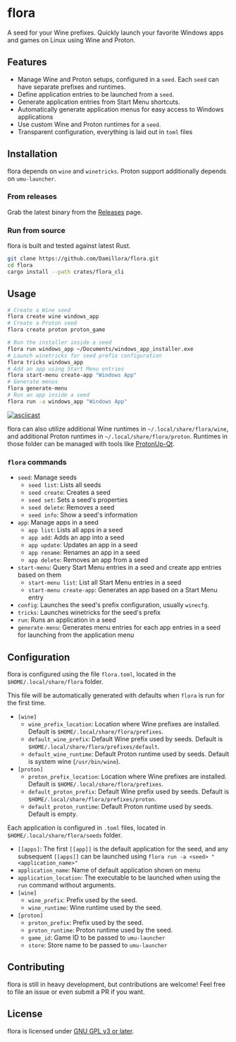 # flora

A seed for your Wine prefixes. Quickly launch your favorite Windows apps and games on Linux using Wine and Proton.

## Features

* Manage Wine and Proton setups, configured in a `seed`. Each `seed` can have separate prefixes and runtimes.
* Define application entries to be launched from a `seed`.
* Generate application entries from Start Menu shortcuts.
* Automatically generate application menus for easy access to Windows applications
* Use custom Wine and Proton runtimes for a `seed`.
* Transparent configuration, everything is laid out in `toml` files

## Installation

flora depends on `wine` and `winetricks`. Proton support additionally depends on `umu-launcher`.
### From releases

Grab the latest binary from the [Releases](https://github.com/Damillora/flora/releases) page.

### Run from source

flora is built and tested against latest Rust.

```sh
git clone https://github.com/Damillora/flora.git
cd flora
cargo install --path crates/flora_cli
```

## Usage
```zsh
# Create a Wine seed
flora create wine windows_app
# Create a Proton seed
flora create proton proton_game

# Run the installer inside a seed
flora run windows_app ~/Documents/windows_app_installer.exe
# Launch winetricks for seed prefix configuration
flora tricks windows_app
# Add an app using Start Menu entries
flora start-menu create-app "Windows App"
# Generate menus 
flora generate-menu
# Run an app inside a seed
flora run -a windows_app "Windows App"
```
[![asciicast](https://asciinema.org/a/kX1eNGz3W2rYHppeyESZigOig.svg)](https://asciinema.org/a/kX1eNGz3W2rYHppeyESZigOig)

flora can also utilize additional Wine runtimes in `~/.local/share/flora/wine`, and additional Proton runtimes in `~/.local/share/flora/proton`.
Runtimes in those folder can be managed with tools like [ProtonUp-Qt](https://github.com/DavidoTek/ProtonUp-Qt).

### `flora` commands
* `seed`: Manage seeds
    * `seed list`: Lists all seeds
    * `seed create`: Creates a seed
    * `seed set`: Sets a seed's properties
    * `seed delete`: Removes a seed
    * `seed info`: Show a seed's information
* `app`: Manage apps in a seed
    * `app list`: Lists all apps in a seed
    * `app add`: Adds an app into a seed
    * `app update`: Updates an app in a seed
    * `app rename`: Renames an app in a seed
    * `app delete`: Removes an app from a seed
* `start-menu`: Query Start Menu entries in a seed and create app entries based on them
    * `start-menu list`: List all Start Menu entries in a seed
    * `start-menu create-app`: Generates an app based on a Start Menu entry
* `config`: Launches the seed's prefix configuration, usually `winecfg`.
* `tricks`: Launches winetricks for the seed's prefix 
* `run`: Runs an application in a seed
* `generate-menu`: Generates menu entries for each app entries in a seed for launching from the application menu


## Configuration

flora is configured using the file `flora.toml`, located in the `$HOME/.local/share/flora` folder. 

This file will be automatically generated with defaults when `flora` is run for the first time.

* `[wine]`
  * `wine_prefix_location`: Location where Wine prefixes are installed. Default is `$HOME/.local/share/flora/prefixes`.
  * `default_wine_prefix`: Default Wine prefix used by seeds. Default is `$HOME/.local/share/flora/prefixes/default`.
  * `default_wine_runtime`: Default Proton runtime used by seeds. Default is system wine (`/usr/bin/wine`).
* `[proton]`
  * `proton_prefix_location`: Location where Wine prefixes are installed. Default is `$HOME/.local/share/flora/prefixes`.
  * `default_proton_prefix`: Default Wine prefix used by seeds. Default is `$HOME/.local/share/flora/prefixes/proton`.
  * `default_proton_runtime`: Default Proton runtime used by seeds. Default is empty.

Each application is configured in `.toml` files, located in `$HOME/.local/share/flora/seeds` folder.
* `[[apps]`: The first `[[app]]` is the default application for the seed, and any subsequent `[[apps]]` can be launched using `flora run -a <seed> "<application_name>"`
* `application_name`: Name of default application shown on menu
* `application_location`: The executable to be launched when using the `run` command without arguments.
* `[wine]`
  * `wine_prefix`: Prefix used by the seed.
  * `wine_runtime`: Wine runtime used by the seed.
* `[proton]`
  * `proton_prefix`: Prefix used by the seed.
  * `proton_runtime`: Proton runtime used by the seed.
  * `game_id`: Game ID to be passed to `umu-launcher`
  * `store`: Store name to be passed to `umu-launcher`

## Contributing

flora is still in heavy development, but contributions are welcome! Feel free to file an issue or even submit a PR if you want.

## License

flora is licensed under [GNU GPL v3 or later](LICENSE).
